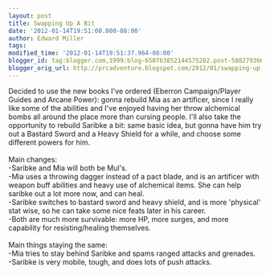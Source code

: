```yaml
---
layout: post
title: Swapping Up A Bit
date: '2012-01-14T19:51:00.000-08:00'
author: Edward Miller
tags: 
modified_time: '2012-01-14T19:51:37.964-08:00'
blogger_id: tag:blogger.com,1999:blog-650763852144575282.post-5882793665004389740
blogger_orig_url: http://prcadventure.blogspot.com/2012/01/swapping-up-bit.html
---
```


Decided to use the new books I've ordered (Eberron Campaign/Player Guides and Arcane Power): gonna rebuild Mia as an artificer, since I really like some of the abilities and I've enjoyed having her throw alchemical bombs all around the place more than cursing people. I'll also take the opportunity to rebuild Saribke a bit: same basic idea, but gonna have him try out a Bastard Sword and a Heavy Shield for a while, and choose some different powers for him.<br /><br />Main changes:<br />-Saribke and Mia will both be Mul's.<br />-Mia uses a throwing dagger instead of a pact blade, and is an artificer with weapon buff abilities and heavy use of alchemical items. She can help saribke out a lot more now, and can heal.<br />-Saribke switches to bastard sword and heavy shield, and is more 'physical' stat wise, so he can take some nice feats later in his career.<br />-Both are much more survivable: more HP, more surges, and more capability for resisting/healing themselves.<br /><br />Main things staying the same:<br />-Mia tries to stay behind Saribke and spams ranged attacks and grenades.<br />-Saribke is very mobile, tough, and does lots of push attacks.